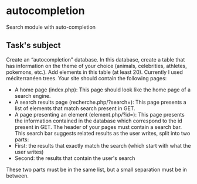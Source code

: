 # autocompletion
Search module with auto-completion

## Task's subject
Create an “autocompletion” database. In this database, create a table that has information on the theme of your choice (animals, celebrities,
athletes, pokemons, etc.). Add elements in this table (at least 20). Currently I used méditerranéen trees.
Your site should contain the following pages:
- A home page (index.php):
This page should look like the home page of a search engine.
- A search results page (recherche.php/?search=):
This page presents a list of elements that match search present in
GET.
- A page presenting an element (element.php/?id=):
This page presents the information contained in the database which
correspond to the id present in GET.
The header of your pages must contain a search bar. This search bar
suggests related results as the user writes, split into two
parts:
- First: the results that exactly match the search (which
start with what the user writes)
- Second: the results that contain the user's search

These two parts must be in the same list, but a small separation must
be in between.
